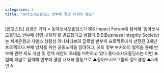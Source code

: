 ```yaml
---
categories: b
title: "동아쏘시오홀딩스 반부패 경영 내재화 발표"
---
```

[잡포스트] 김경은 기자 = 동아쏘시오홀딩스가 BIS Impact Forum에 참석해 ‘동아쏘시오홀딩스 반부패 경영 내재화’를 발표했다고 밝혔다.BIS(Business Integrity Society)는 세계은행과 지멘스 청렴성 이니셔티브의 글로벌 반부패 프로젝트에서 선정된 3개년 프로젝트다.부패 방지를 위한 공동노력을 장려하고, 국회 정부 부처와의 협력을 통해 반부패 관련 제도 개선 및 정책 제안의 토대를 마련하고 있다.동아쏘시오홀딩스는 이번 포럼에 패널로 참석해 반부패 경영 내재화 활동으로 ▲동아쏘시오그룹의 정도경영 ▲5개년 A